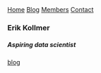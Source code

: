 <!-- Navigation (Stays on Top) -->
<div class="w3-top w3-bar w3-black">
<a href="#home" class="w3-bar-item w3-button">Home</a>
<a href="blog.md" class="w3-bar-item w3-button">Blog</a>
<a href="#members" class="w3-bar-item w3-button">Members</a>
<a href="#contact" class="w3-bar-item w3-button">Contact</a>
</div>

### Erik Kollmer
##### Aspiring data scientist
<a href="blog.md">blog</a>
